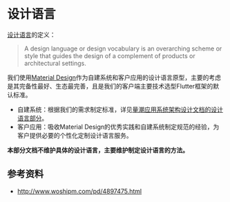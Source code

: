 # 设计语言

[设计语言](https://en.wikipedia.org/wiki/Design_language)的定义：

> A design language or design vocabulary is an overarching scheme or style that guides the design of a complement of products or architectural settings.

我们使用[Material Design](https://material.io/design)作为自建系统和客户应用的设计语言原型，主要的考虑是其完备性最好、生态最完善，且是我们的客户端主要技术选型Flutter框架的默认标准。
- 自建系统：根据我们的需求制定标准，详见[量潮应用系统架构设计文档的设计语言部分](https://quanttide.coding.net/p/qtapps/d/qtapps-docs/git/tree/master/design)。
- 客户应用：吸收Material Design的优秀实践和自建系统制定规范的经验，为客户提供必要的个性化定制设计语言服务。

**本部分文档不维护具体的设计语言，主要维护制定设计语言的方法。**


## 参考资料

- http://www.woshipm.com/pd/4897475.html
